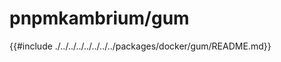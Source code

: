 # pnpmkambrium/gum

<!-- toc -->

{{#include ./../../../../../../../packages/docker/gum/README.md}}
